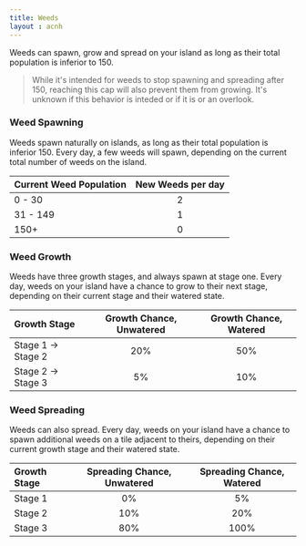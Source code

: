 ```yaml
---
title: Weeds
layout : acnh
---
```


Weeds can spawn, grow and spread on your island as long as their total population is inferior to 150.

> While it's intended for weeds to stop spawning and spreading after 150, reaching this cap will also prevent them from growing. It's unknown if this behavior is inteded or if it is or an overlook.

### Weed Spawning

Weeds spawn naturally on islands, as long as their total population is inferior 150. Every day, a few weeds will spawn, depending on the current total number of weeds on the island.

| Current Weed Population | New Weeds per day |
| :---------------------- | :---------------: |
| 0 - 30                  |         2         |
| 31 - 149                |         1         |
| 150+                    |         0         |

### Weed Growth

Weeds have three growth stages, and always spawn at stage one. Every day, weeds on your island have a chance to grow to their next stage, depending on their current stage and their watered state.

| Growth Stage      | Growth Chance, Unwatered | Growth Chance, Watered |
| :---------------- | :----------------------: | :--------------------: |
| Stage 1 → Stage 2 |           20%            |          50%           |
| Stage 2 → Stage 3 |            5%            |          10%           |

### Weed Spreading

Weeds can also spread. Every day, weeds on your island have a chance to spawn additional weeds on a tile adjacent to theirs, depending on their current growth stage and their watered state.

| Growth Stage | Spreading Chance, Unwatered | Spreading Chance, Watered |
| :----------- | :-------------------------: | :-----------------------: |
| Stage 1      |             0%              |            5%             |
| Stage 2      |             10%             |            20%            |
| Stage 3      |             80%             |           100%            |

